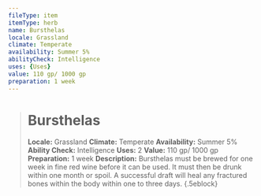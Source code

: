 ```yaml
---
fileType: item
itemType: herb
name: Bursthelas
locale: Grassland
climate: Temperate
availability: Summer 5%
abilityCheck: Intelligence
uses: {Uses}
value: 110 gp/ 1000 gp
preparation: 1 week
---
```

>#  Bursthelas
>
> **Locale:** Grassland
> **Climate:** Temperate
> **Availability:** Summer 5%
> **Ability Check:** Intelligence
> **Uses:** 2
> **Value:** 110 gp/ 1000 gp
> **Preparation:** 1 week
> **Description:** Bursthelas must be brewed for one week in fine red wine before it can be used. It must then be drunk within one month or spoil. A successful draft will heal any fractured bones within the body within one to three days.
{.5eblock}


